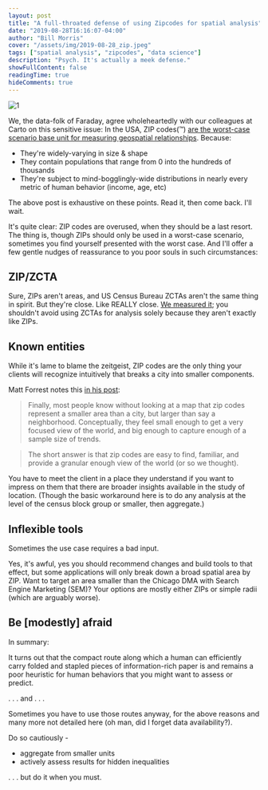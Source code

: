 ```yaml
---
layout: post
title: "A full-throated defense of using Zipcodes for spatial analysis"
date: "2019-08-28T16:16:07-04:00"
author: "Bill Morris"
cover: "/assets/img/2019-08-28_zip.jpeg"
tags: ["spatial analysis", "zipcodes", "data science"]
description: "Psych. It's actually a meek defense."
showFullContent: false
readingTime: true
hideComments: true
---
```


![1](/assets/img/2019-08-28_zip.jpeg)

We, the data-folk of Faraday, agree wholeheartedly with our colleagues at 
Carto on this sensitive issue: In the USA, ZIP codes(™) [are the worst-case scenario base unit for measuring geospatial relationships](https://carto.com/blog/zip-codes-spatial-analysis). Because:

- They're widely-varying in size & shape
- They contain populations that range from 0 into the hundreds of thousands
- They're subject to mind-bogglingly-wide distributions in nearly every metric of human behavior (income, age, etc)

The above post is exhaustive on these points. Read it, then come back. I'll wait.

It's quite clear: ZIP codes are overused, when they should be a last resort. The thing is, though ZIPs should only be used in a worst-case scenario, sometimes you find yourself presented with the worst case. And I'll offer a few gentle nudges of reassurance to you poor souls in such circumstances:

## ZIP/ZCTA

Sure, ZIPs aren't areas, and US Census Bureau ZCTAs aren't the same thing in spirit. But they're close. Like REALLY close. [We measured it](https://faraday.ai/blog/be-not-afraid-of-zctas/); you shouldn't avoid using ZCTAs for analysis solely because they aren't exactly like ZIPs.

## Known entities

While it's lame to blame the zeitgeist, ZIP codes are the only thing your clients will recognize intuitively that breaks a city into smaller components. 

Matt Forrest notes this [in his post](https://carto.com/blog/zip-codes-spatial-analysis):

> Finally, most people know  without looking at a map that zip codes represent a smaller area than a city, but larger than say a neighborhood. Conceptually, they feel small enough to get a very focused view of the world, and big enough to capture enough of a sample size of trends.

> The short answer is that zip codes are easy to find, familiar, and provide a granular enough view of the world (or so we thought).

You have to meet the client in a place they understand if you want to impress on them that there are broader insights available in the study of location. (Though the basic workaround here is to do any analysis at the level of the census block group or smaller, then aggregate.)

## Inflexible tools

Sometimes the use case requires a bad input. 

Yes, it's awful, yes you should recommend changes and build tools to that effect, but some applications will only break down a broad spatial area by ZIP. Want to target an area smaller than the Chicago DMA with Search Engine Marketing (SEM)? Your options are mostly either ZIPs or simple radii (which are arguably worse).

## Be [modestly] afraid

In summary:

It turns out that the compact route along which a human can efficiently carry folded and stapled pieces of information-rich paper is and remains a poor heuristic for human behaviors that you might want to assess or predict.

. . . and . . .

Sometimes you have to use those routes anyway, for the above reasons and many more not detailed here (oh man, did I forget data availability?).

Do so cautiously -

- aggregate from smaller units
- actively assess results for hidden inequalities

. . . but do it when you must.


